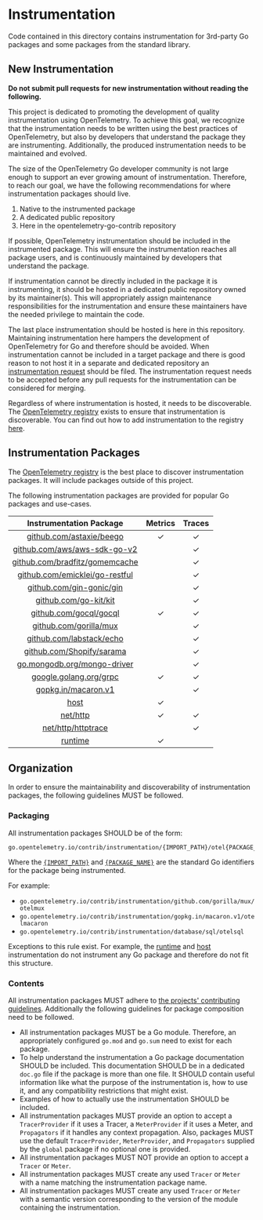 # Instrumentation

Code contained in this directory contains instrumentation for 3rd-party Go packages and some packages from the standard library.

## New Instrumentation

**Do not submit pull requests for new instrumentation without reading the following.**

This project is dedicated to promoting the development of quality instrumentation using OpenTelemetry.
To achieve this goal, we recognize that the instrumentation needs to be written using the best practices of OpenTelemetry, but also by developers that understand the package they are instrumenting.
Additionally, the produced instrumentation needs to be maintained and evolved.

The size of the OpenTelemetry Go developer community is not large enough to support an ever growing amount of instrumentation.
Therefore, to reach our goal, we have the following recommendations for where instrumentation packages should live.

1. Native to the instrumented package
2. A dedicated public repository
3. Here in the opentelemetry-go-contrib repository

If possible, OpenTelemetry instrumentation should be included in the instrumented package.
This will ensure the instrumentation reaches all package users, and is continuously maintained by developers that understand the package.

If instrumentation cannot be directly included in the package it is instrumenting, it should be hosted in a dedicated public repository owned by its maintainer(s).
This will appropriately assign maintenance responsibilities for the instrumentation and ensure these maintainers have the needed privilege to maintain the code.

The last place instrumentation should be hosted is here in this repository.
Maintaining instrumentation here hampers the development of OpenTelemetry for Go and therefore should be avoided.
When instrumentation cannot be included in a target package and there is good reason to not host it in a separate and dedicated repository an [instrumentation request](https://github.com/open-telemetry/opentelemetry-go-contrib/issues/new/choose) should be filed.
The instrumentation request needs to be accepted before any pull requests for the instrumentation can be considered for merging.

Regardless of where instrumentation is hosted, it needs to be discoverable.
The [OpenTelemetry registry](https://opentelemetry.io/registry/)
exists to ensure that instrumentation is discoverable.
You can find out how to add instrumentation to the registry [here](https://github.com/open-telemetry/opentelemetry.io#adding-a-project-to-the-opentelemetry-registry).

## Instrumentation Packages

The [OpenTelemetry registry](https://opentelemetry.io/registry/) is the best place to discover instrumentation packages.
It will include packages outside of this project.

The following instrumentation packages are provided for popular Go packages and use-cases.

| Instrumentation Package | Metrics | Traces |
| :---------------------: | :-----: | :----: |
| [github.com/astaxie/beego](./github.com/astaxie/beego/otelbeego) | ✓ | ✓ |
| [github.com/aws/aws-sdk-go-v2](./github.com/aws/aws-sdk-go-v2/otelaws)|  | ✓ |
| [github.com/bradfitz/gomemcache](./github.com/bradfitz/gomemcache/memcache/otelmemcache) |  | ✓ |
| [github.com/emicklei/go-restful](./github.com/emicklei/go-restful/otelrestful) |  | ✓ |
| [github.com/gin-gonic/gin](./github.com/gin-gonic/gin/otelgin) |  | ✓ |
| [github.com/go-kit/kit](./github.com/go-kit/kit/otelkit) |  | ✓ |
| [github.com/gocql/gocql](./github.com/gocql/gocql/otelgocql) | ✓ | ✓ |
| [github.com/gorilla/mux](./github.com/gorilla/mux/otelmux) |  | ✓ |
| [github.com/labstack/echo](./github.com/labstack/echo/otelecho) |  | ✓ |
| [github.com/Shopify/sarama](./github.com/Shopify/sarama/otelsarama) |  | ✓ |
| [go.mongodb.org/mongo-driver](./go.mongodb.org/mongo-driver/mongo/otelmongo) |  | ✓ |
| [google.golang.org/grpc](./google.golang.org/grpc/otelgrpc) | ✓ | ✓ |
| [gopkg.in/macaron.v1](./gopkg.in/macaron.v1/otelmacaron) |  | ✓ |
| [host](./host) | ✓ |  |
| [net/http](./net/http/otelhttp) | ✓ | ✓ |
| [net/http/httptrace](./net/http/httptrace/otelhttptrace) |  | ✓ |
| [runtime](./runtime) | ✓ |  |


## Organization

In order to ensure the maintainability and discoverability of instrumentation packages, the following guidelines MUST be followed.

### Packaging

All instrumentation packages SHOULD be of the form:

```
go.opentelemetry.io/contrib/instrumentation/{IMPORT_PATH}/otel{PACKAGE_NAME}
```

Where the [`{IMPORT_PATH}`](https://golang.org/ref/spec#ImportPath) and [`{PACKAGE_NAME}`](https://golang.org/ref/spec#PackageName) are the standard Go identifiers for the package being instrumented.

For example:

- `go.opentelemetry.io/contrib/instrumentation/github.com/gorilla/mux/otelmux`
- `go.opentelemetry.io/contrib/instrumentation/gopkg.in/macaron.v1/otelmacaron`
- `go.opentelemetry.io/contrib/instrumentation/database/sql/otelsql`

Exceptions to this rule exist.
For example, the [runtime](./runtime) and [host](./host) instrumentation do not instrument any Go package and therefore do not fit this structure.

### Contents

All instrumentation packages MUST adhere to [the projects' contributing guidelines](../CONTRIBUTING.md).
Additionally the following guidelines for package composition need to be followed.

- All instrumentation packages MUST be a Go module.
   Therefore, an appropriately configured `go.mod` and `go.sum` need to exist for each package.
- To help understand the instrumentation a Go package documentation SHOULD be included.
   This documentation SHOULD be in a dedicated `doc.go` file if the package is more than one file.
   It SHOULD contain useful information like what the purpose of the instrumentation is, how to use it, and any compatibility restrictions that might exist. 
- Examples of how to actually use the instrumentation SHOULD be included.
- All instrumentation packages MUST provide an option to accept a `TracerProvider` if it uses a Tracer, a `MeterProvider` if it uses a Meter, and `Propagators` if it handles any context propagation.
  Also, packages MUST use the default `TracerProvider`, `MeterProvider`, and `Propagators` supplied by the `global` package if no optional one is provided.
- All instrumentation packages MUST NOT provide an option to accept a `Tracer` or `Meter`.
- All instrumentation packages MUST create any used `Tracer` or `Meter` with a name matching the instrumentation package name.
- All instrumentation packages MUST create any used `Tracer` or `Meter` with a semantic version corresponding to the version of the module containing the instrumentation.
